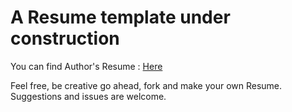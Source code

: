 # A Resume template under construction

You can find Author's Resume : [Here](https://pranayboddu.github.io/resume)

Feel free, be creative go ahead, fork and make your own Resume. Suggestions and issues are welcome.